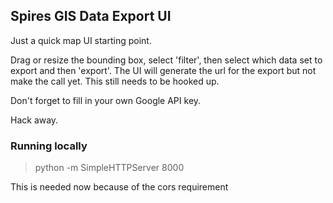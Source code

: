 ## Spires GIS Data Export UI

Just a quick map UI starting point.

Drag or resize the bounding box, select 'filter', then select which data set to export and then 'export'. The UI will generate the url for the export but not make the call yet. This still needs to be hooked up.

Don't forget to fill in your own Google API key.

Hack away.


### Running locally

> python -m SimpleHTTPServer 8000

This is needed now because of the cors requirement
